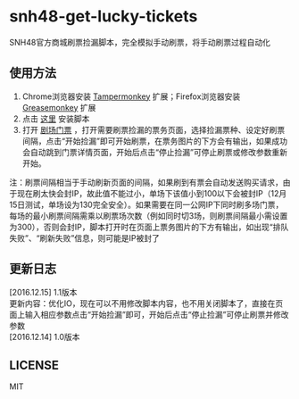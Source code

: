 # snh48-get-lucky-tickets
SNH48官方商城刷票捡漏脚本，完全模拟手动刷票，将手动刷票过程自动化
## 使用方法
1. Chrome浏览器安装 [Tampermonkey](https://chrome.google.com/webstore/detail/dhdgffkkebhmkfjojejmpbldmpobfkfo) 扩展；Firefox浏览器安装 [Greasemonkey](https://addons.mozilla.org/zh-cn/firefox/addon/greasemonkey/) 扩展
2. 点击 [这里](https://github.com/TangHHH/snh48-get-lucky-tickets/raw/master/SNH48%20Lucky%20Ticket%201.1%20(ticket%20page).user.js) 安装脚本
3. 打开 [剧场门票](https://shop.48.cn/tickets) ，打开需要刷票捡漏的票务页面，选择捡漏票种、设定好刷票间隔，点击“开始捡漏”即可开始刷票，在票务图片的下方会有输出，如果成功会自动跳到门票详情页面，开始后点击“停止捡漏”可停止刷票或修改参数重新开始。

注：刷票间隔相当于手动刷新页面的间隔，如果刷到有票会自动发送购买请求，由于现在刷太快会封IP，故此值不能过小，单场下该值小到100以下会被封IP（12月15日测试，单场设为130完全安全）。如果需要在同一公网IP下同时刷多场门票，每场的最小刷票间隔需乘以刷票场次数（例如同时切3场，则刷票间隔最小需设置为300），否则会封IP，脚本打开时在页面上票务图片的下方有输出，如出现“排队失败”、“刷新失败”信息，则可能是IP被封了        
## 更新日志
[2016.12.15] 1.1版本      
更新内容：优化IO，现在可以不用修改脚本内容，也不用关闭脚本了，直接在页面上输入相应参数点击“开始捡漏”即可，开始后点击“停止捡漏”可停止刷票并修改参数     
[2016.12.14] 1.0版本 

## LICENSE
MIT
